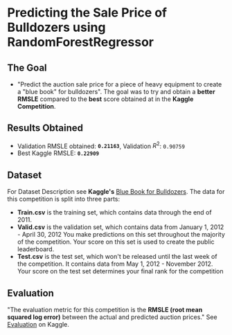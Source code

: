 # Predicting the Sale Price of Bulldozers using RandomForestRegressor
## The Goal 
* "Predict the auction sale price for a piece of heavy equipment to create a "blue book" for bulldozers".
The goal was to try and obtain a **better RMSLE** compared to the **best** score obtained at in the **Kaggle Competition**.

## Results Obtained
* Validation RMSLE obtained: **`0.21163`**, Validation $R^2$: `0.90759`
* Best Kaggle RMSLE: **`0.22909`**

## Dataset
For Dataset Description see **Kaggle's** [Blue Book for Bulldozers](https://www.kaggle.com/c/bluebook-for-bulldozers/data). The data for this competition is split into three parts:

* **Train.csv** is the training set, which contains data through the end of 2011.
* **Valid.csv** is the validation set, which contains data from January 1, 2012 - April 30, 2012 You make predictions on this set throughout the majority of the competition. Your score on this set is used to create the public leaderboard.
* **Test.csv** is the test set, which won't be released until the last week of the competition. It contains data from May 1, 2012 - November 2012. Your score on the test set determines your final rank for the competition

## Evaluation
"The evaluation metric for this competition is the **RMSLE (root mean squared log error)** between the actual and predicted auction prices." See [Evaluation](https://www.kaggle.com/c/bluebook-for-bulldozers/overview) on Kaggle.
